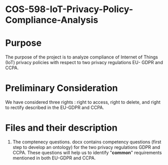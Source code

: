 # COS-598-IoT-Privacy-Policy-Compliance-Analysis
# Purpose 
The purpose of the project is to analyze compliance of Internet of Things (IoT) privacy policies with respect to two privacy regulations EU- GDPR and CCPA.

# Preliminary Consideration
We have considered three rights : right to access, right to delete, and right to rectify described in the EU-GDPR and CCPA. 

# Files and their description

1. The comptenecy questions. docx contains competency questions (first step to develop an ontology) for the two privacy regulations GDPR and CCPA. These questions will help us to identify "**common**" requirements mentioned in both EU-GDPR and CCPA. 

